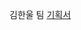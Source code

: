김한울 팀 <a href="https://docs.google.com/spreadsheets/d/1sICoVdmEY2WhP9xWdsvtx5sf0-MiFbCQPmU-wQLQM2Q/edit#gid=1390472551">기획서
